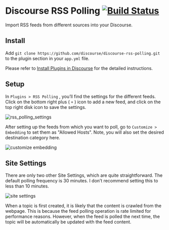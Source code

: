 # Discourse RSS Polling [![Build Status](https://travis-ci.org/discourse/discourse-rss-polling.svg?branch=master)](https://travis-ci.org/discourse/discourse-rss-polling)

Import RSS feeds from different sources into your Discourse.

## Install

Add `git clone https://github.com/discourse/discourse-rss-polling.git` to the plugin section in your `app.yml` file.

Please refer to [Install Plugins in Discourse](https://meta.discourse.org/t/install-plugins-in-discourse/19157) for the detailed instructions.

## Setup

In  `Plugins > RSS Polling` , you’ll find the settings for the different feeds. Click on the bottom right plus ( `+` ) icon to add a new feed, and click on the top right disk icon to save the settings.

![rss_polling_settings](https://user-images.githubusercontent.com/6376558/61013920-d48a7400-a352-11e9-9a33-d56e13143cea.png)

After setting up the feeds from which you want to poll, go to  `Customize > Embedding`  to set them as "Allowed Hosts". Note, you will also set the desired destination category here.

![customize embedding](https://user-images.githubusercontent.com/6376558/61013928-dbb18200-a352-11e9-957e-c57a184d9295.png)

## Site Settings

There are only two other Site Settings, which are quite straightforward. The default polling frequency is 30 minutes. I don’t recommend setting this to less than 10 minutes.

![site settings](https://user-images.githubusercontent.com/6376558/61013931-dfdd9f80-a352-11e9-9e44-2f531002a69e.png)

When a topic is first created, it is likely that the content is crawled from the webpage. This is because the feed polling operation is rate limited for performance reasons. However, when the feed is polled the next time, the topic will be automatically be updated with the feed content.
